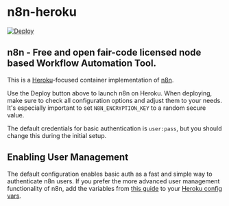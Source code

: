 # n8n-heroku

[![Deploy](https://www.herokucdn.com/deploy/button.svg)](https://heroku.com/deploy?template=https://github.com/n8n-io/n8n-heroku/tree/main)

## n8n - Free and open fair-code licensed node based Workflow Automation Tool.

This is a [Heroku](https://heroku.com/)-focused container implementation of [n8n](https://n8n.io/).

Use the Deploy button above to launch n8n on Heroku. When deploying, make sure to check all configuration options and adjust them to your needs. It's especially important to set `N8N_ENCRYPTION_KEY` to a random secure value.

The default credentials for basic authentication is `user:pass`, but you should change this during the initial setup.

## Enabling User Management

The default configuration enables basic auth as a fast and simple way to authenticate n8n users. If you prefer the more advanced user management functionality of n8n, add the variables from [this guide](https://docs.n8n.io/hosting/user-management/) to your [Heroku config vars](https://devcenter.heroku.com/articles/config-vars#using-the-heroku-dashboard).